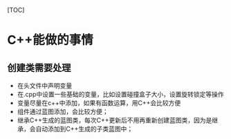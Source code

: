 [TOC]

# C++能做的事情

## 创建类需要处理

- 在头文件中声明变量
- 在.cpp中设置一些基础的变量，比如设置碰撞盒子大小，设置旋转锁定等操作
- 变量尽量在c++中添加，如果有函数运算，用C++会比较方便
- 组件通过蓝图添加，会比较方便；
- 继承C++生成的蓝图类，每次C++更新后不用再重新创建蓝图类，因为是继承，会自动添加到C++生成的子类蓝图中；